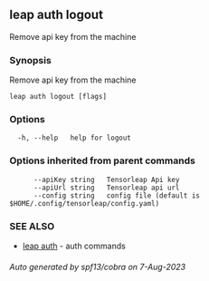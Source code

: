 ## leap auth logout

Remove api key from the machine

### Synopsis

Remove api key from the machine

```
leap auth logout [flags]
```

### Options

```
  -h, --help   help for logout
```

### Options inherited from parent commands

```
      --apiKey string   Tensorleap Api key
      --apiUrl string   Tensorleap api url
      --config string   config file (default is $HOME/.config/tensorleap/config.yaml)
```

### SEE ALSO

* [leap auth](leap_auth.md)	 - auth commands

###### Auto generated by spf13/cobra on 7-Aug-2023
